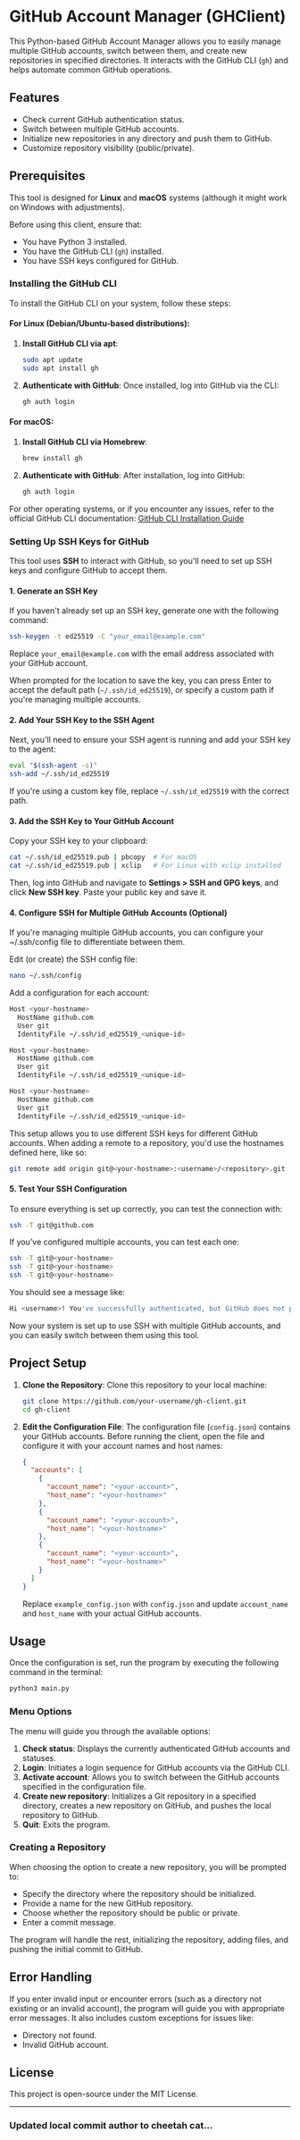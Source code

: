 # GitHub Account Manager (GHClient)

This Python-based GitHub Account Manager allows you to easily manage multiple GitHub accounts, switch between them, and create new repositories in specified directories. It interacts with the GitHub CLI (`gh`) and helps automate common GitHub operations.

## Features
- Check current GitHub authentication status.
- Switch between multiple GitHub accounts.
- Initialize new repositories in any directory and push them to GitHub.
- Customize repository visibility (public/private).
  
## Prerequisites
This tool is designed for **Linux** and **macOS** systems (although it might work on Windows with adjustments).

Before using this client, ensure that:
- You have Python 3 installed.
- You have the GitHub CLI (`gh`) installed.
- You have SSH keys configured for GitHub.

### Installing the GitHub CLI
To install the GitHub CLI on your system, follow these steps:

#### For Linux (Debian/Ubuntu-based distributions):
1. **Install GitHub CLI via apt**:
    ```bash
    sudo apt update
    sudo apt install gh
    ```

2. **Authenticate with GitHub**:
    Once installed, log into GitHub via the CLI:
    ```bash
    gh auth login
    ```

#### For macOS:
1. **Install GitHub CLI via Homebrew**:
    ```bash
    brew install gh
    ```

2. **Authenticate with GitHub**:
    After installation, log into GitHub:
    ```bash
    gh auth login
    ```

For other operating systems, or if you encounter any issues, refer to the official GitHub CLI documentation: [GitHub CLI Installation Guide](https://cli.github.com/manual/installation)

### Setting Up SSH Keys for GitHub

This tool uses **SSH** to interact with GitHub, so you'll need to set up SSH keys and configure GitHub to accept them.

#### 1. **Generate an SSH Key**
If you haven't already set up an SSH key, generate one with the following command:

```bash
ssh-keygen -t ed25519 -C "your_email@example.com"
```

Replace `your_email@example.com` with the email address associated with your GitHub account.

When prompted for the location to save the key, you can press Enter to accept the default path (`~/.ssh/id_ed25519`), or specify a custom path if you're managing multiple accounts.

#### 2. Add Your SSH Key to the SSH Agent
Next, you'll need to ensure your SSH agent is running and add your SSH key to the agent:

```bash
eval "$(ssh-agent -s)"
ssh-add ~/.ssh/id_ed25519
```

If you're using a custom key file, replace `~/.ssh/id_ed25519` with the correct path.

#### 3. Add the SSH Key to Your GitHub Account
Copy your SSH key to your clipboard:

```bash
cat ~/.ssh/id_ed25519.pub | pbcopy  # For macOS
cat ~/.ssh/id_ed25519.pub | xclip   # For Linux with xclip installed
```

Then, log into GitHub and navigate to **Settings > SSH and GPG keys**, and click **New SSH key**. Paste your public key and save it.

#### 4. Configure SSH for Multiple GitHub Accounts (Optional)
If you're managing multiple GitHub accounts, you can configure your ~/.ssh/config file to differentiate between them.

Edit (or create) the SSH config file:

```bash
nano ~/.ssh/config
```

Add a configuration for each account:

```bash
Host <your-hostname>
  HostName github.com
  User git
  IdentityFile ~/.ssh/id_ed25519_<unique-id>

Host <your-hostname>
  HostName github.com
  User git
  IdentityFile ~/.ssh/id_ed25519_<unique-id>

Host <your-hostname>
  HostName github.com
  User git
  IdentityFile ~/.ssh/id_ed25519_<unique-id>
```

This setup allows you to use different SSH keys for different GitHub accounts. When adding a remote to a repository, you'd use the hostnames defined here, like so:

```bash
git remote add origin git@<your-hostname>:<username>/<repository>.git
```

#### 5. Test Your SSH Configuration
To ensure everything is set up correctly, you can test the connection with:

```bash
ssh -T git@github.com
```

If you've configured multiple accounts, you can test each one:

```bash
ssh -T git@<your-hostname>
ssh -T git@<your-hostname>
ssh -T git@<your-hostname>
```

You should see a message like:

```bash
Hi <username>! You've successfully authenticated, but GitHub does not provide shell access.
```

Now your system is set up to use SSH with multiple GitHub accounts, and you can easily switch between them using this tool.

## Project Setup

1. **Clone the Repository**:
    Clone this repository to your local machine:
    ```bash
    git clone https://github.com/your-username/gh-client.git
    cd gh-client
    ```

2. **Edit the Configuration File**:
    The configuration file (`config.json`) contains your GitHub accounts. Before running the client, open the file and configure it with your account names and host names:
    
    ```json
    {
      "accounts": [
        {
          "account_name": "<your-account>",
          "host_name": "<your-hostname>"
        },
        {
          "account_name": "<your-account>",
          "host_name": "<your-hostname>"
        },
        {
          "account_name": "<your-account>",
          "host_name": "<your-hostname>"
        }
      ]
    }
    ```

    Replace `example_config.json` with `config.json` and update `account_name` and `host_name` with your actual GitHub accounts.

## Usage

Once the configuration is set, run the program by executing the following command in the terminal:

```bash
python3 main.py
```

### Menu Options
The menu will guide you through the available options:

1. **Check status**: Displays the currently authenticated GitHub accounts and statuses.
2. **Login**: Initiates a login sequence for GitHub accounts via the GitHub CLI.
3. **Activate account**: Allows you to switch between the GitHub accounts specified in the configuration file.
4. **Create new repository**: Initializes a Git repository in a specified directory, creates a new repository on GitHub, and pushes the local repository to GitHub.
5. **Quit**: Exits the program.

### Creating a Repository
When choosing the option to create a new repository, you will be prompted to:

- Specify the directory where the repository should be initialized.
- Provide a name for the new GitHub repository.
- Choose whether the repository should be public or private.
- Enter a commit message.

The program will handle the rest, initializing the repository, adding files, and pushing the initial commit to GitHub.

## Error Handling
If you enter invalid input or encounter errors (such as a directory not existing or an invalid account), the program will guide you with appropriate error messages. It also includes custom exceptions for issues like:

- Directory not found.
- Invalid GitHub account.

## License
This project is open-source under the MIT License.

----
### Updated local commit author to cheetah cat...